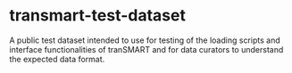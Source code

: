 # transmart-test-dataset
A public test dataset intended to use for testing of the loading scripts and interface functionalities of tranSMART and for data curators to understand the expected data format.
